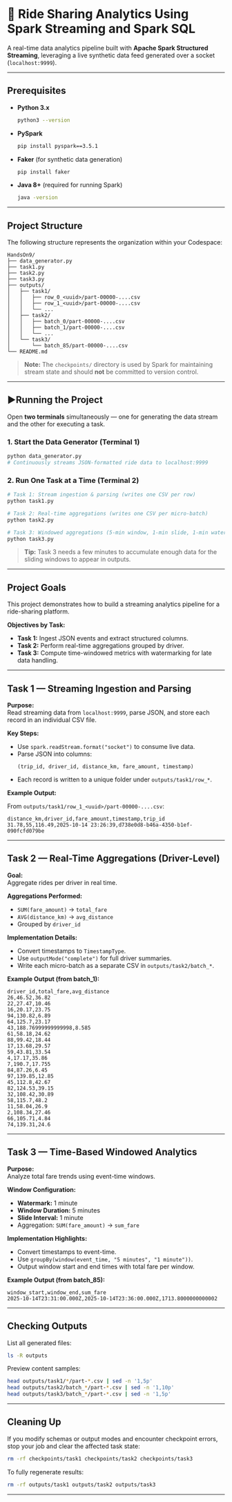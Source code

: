 # 🚕 Ride Sharing Analytics Using Spark Streaming and Spark SQL

A real-time data analytics pipeline built with **Apache Spark Structured Streaming**, leveraging a live synthetic data feed generated over a socket (`localhost:9999`).

---

## Prerequisites

- **Python 3.x**
  ```bash
  python3 --version
  ```

- **PySpark**
  ```bash
  pip install pyspark==3.5.1
  ```

- **Faker** (for synthetic data generation)
  ```bash
  pip install faker
  ```

- **Java 8+** (required for running Spark)
  ```bash
  java -version
  ```

---

## Project Structure

The following structure represents the organization within your Codespace:

```
HandsOn9/
├── data_generator.py
├── task1.py
├── task2.py
├── task3.py
├── outputs/
│   ├── task1/
│   │   ├── row_0_<uuid>/part-00000-....csv
│   │   ├── row_1_<uuid>/part-00000-....csv
│   │   └── ...
│   ├── task2/
│   │   ├── batch_0/part-00000-....csv
│   │   ├── batch_1/part-00000-....csv
│   │   └── ...
│   └── task3/
│       └── batch_85/part-00000-....csv
└── README.md
```

> **Note:** The `checkpoints/` directory is used by Spark for maintaining stream state and should **not** be committed to version control.

---

## ▶Running the Project

Open **two terminals** simultaneously — one for generating the data stream and the other for executing a task.

### 1. Start the Data Generator (Terminal 1)
```bash
python data_generator.py
# Continuously streams JSON-formatted ride data to localhost:9999
```

### 2. Run One Task at a Time (Terminal 2)
```bash
# Task 1: Stream ingestion & parsing (writes one CSV per row)
python task1.py

# Task 2: Real-time aggregations (writes one CSV per micro-batch)
python task2.py

# Task 3: Windowed aggregations (5-min window, 1-min slide, 1-min watermark)
python task3.py
```

> **Tip:** Task 3 needs a few minutes to accumulate enough data for the sliding windows to appear in outputs.

---

## Project Goals

This project demonstrates how to build a streaming analytics pipeline for a ride-sharing platform.

**Objectives by Task:**

- **Task 1:** Ingest JSON events and extract structured columns.
- **Task 2:** Perform real-time aggregations grouped by driver.
- **Task 3:** Compute time-windowed metrics with watermarking for late data handling.

---

## Task 1 — Streaming Ingestion and Parsing

**Purpose:**  
Read streaming data from `localhost:9999`, parse JSON, and store each record in an individual CSV file.

**Key Steps:**
- Use `spark.readStream.format("socket")` to consume live data.
- Parse JSON into columns:
  ```
  (trip_id, driver_id, distance_km, fare_amount, timestamp)
  ```
- Each record is written to a unique folder under `outputs/task1/row_*`.

**Example Output:**

From `outputs/task1/row_1_<uuid>/part-00000-....csv`:
```
distance_km,driver_id,fare_amount,timestamp,trip_id
31.78,55,116.49,2025-10-14 23:26:39,d738e0d8-b46a-4350-b1ef-090fcfd079be
```

---

## Task 2 — Real-Time Aggregations (Driver-Level)

**Goal:**  
Aggregate rides per driver in real time.

**Aggregations Performed:**
- `SUM(fare_amount)` → `total_fare`
- `AVG(distance_km)` → `avg_distance`
- Grouped by `driver_id`

**Implementation Details:**
- Convert timestamps to `TimestampType`.
- Use `outputMode("complete")` for full driver summaries.
- Write each micro-batch as a separate CSV in `outputs/task2/batch_*`.

**Example Output (from batch_1):**
```
driver_id,total_fare,avg_distance
26,46.52,36.82
22,27.47,10.46
16,20.17,23.75
94,130.82,6.89
64,125.7,23.17
43,188.76999999999998,8.585
61,58.18,24.62
88,99.42,18.44
17,13.68,29.57
59,43.81,33.54
4,17.17,35.86
7,190.7,17.755
84,87.26,6.45
97,139.85,12.85
45,112.8,42.67
82,124.53,39.15
32,108.42,30.89
58,115.7,48.2
11,58.04,26.9
2,108.34,27.46
66,105.71,4.84
74,139.31,24.6
```

---

## Task 3 — Time-Based Windowed Analytics

**Purpose:**  
Analyze total fare trends using event-time windows.

**Window Configuration:**
- **Watermark:** 1 minute
- **Window Duration:** 5 minutes
- **Slide Interval:** 1 minute
- Aggregation: `SUM(fare_amount)` → `sum_fare`

**Implementation Highlights:**
- Convert timestamps to event-time.
- Use `groupBy(window(event_time, "5 minutes", "1 minute"))`.
- Output window start and end times with total fare per window.

**Example Output (from batch_85):**
```
window_start,window_end,sum_fare
2025-10-14T23:31:00.000Z,2025-10-14T23:36:00.000Z,1713.8000000000002
```

---

## Checking Outputs

List all generated files:
```bash
ls -R outputs
```

Preview content samples:
```bash
head outputs/task1/*/part-*.csv | sed -n '1,5p'
head outputs/task2/batch_*/part-*.csv | sed -n '1,10p'
head outputs/task3/batch_*/part-*.csv | sed -n '1,5p'
```

---

## Cleaning Up

If you modify schemas or output modes and encounter checkpoint errors, stop your job and clear the affected task state:

```bash
rm -rf checkpoints/task1 checkpoints/task2 checkpoints/task3
```

To fully regenerate results:
```bash
rm -rf outputs/task1 outputs/task2 outputs/task3
```

---
